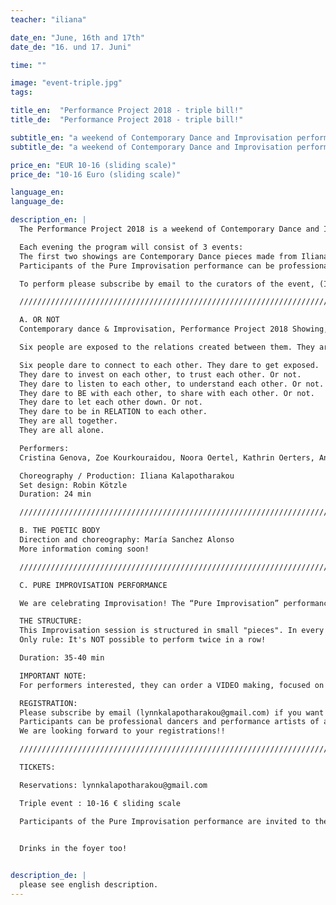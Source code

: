 ```yaml
---
teacher: "iliana"

date_en: "June, 16th and 17th"
date_de: "16. und 17. Juni"

time: ""

image: "event-triple.jpg"
tags:

title_en:  "Performance Project 2018 - triple bill!"
title_de:  "Performance Project 2018 - triple bill!"

subtitle_en: "a weekend of Contemporary Dance and Improvisation performances"
subtitle_de: "a weekend of Contemporary Dance and Improvisation performances"

price_en: "EUR 10-16 (sliding scale)"
price_de: "10-16 Euro (sliding scale)"

language_en:
language_de:

description_en: |
  The Performance Project 2018 is a weekend of Contemporary Dance and Improvisation performances in Urbanraum.  

  Each evening the program will consist of 3 events:  
  The first two showings are Contemporary Dance pieces made from Iliana Kalapotharakou (OR NOT) and María Sanchez Alonso (THE POETIC BODY) and performed by their group of workshop participants.The third event each evening is a "Pure Improvisation performance", a dance improvisation session with live music, following the given structure (read below).
  Participants of the Pure Improvisation performance can be professional dancers and performance artists of any kind. You are welcome.

  To perform please subscribe by email to the curators of the event, (Iliana: lynnkalapotharakou@gmail.com ), describing with a few words yourself artistically and indicating the date(s) during which you want to participate. We are looking forward to your registrations!!  

  /////////////////////////////////////////////////////////////////////////////////////////////////////////////  

  A. OR NOT  
  Contemporary dance & Improvisation, Performance Project 2018 Showing, by Iliana Kalapotharakou  

  Six people are exposed to the relations created between them. They are affected from each other, they make choices for themselves, they affect each other. They are alone and they are together. They come together and they separate. They collaborate, they celebrate, they disagree, they work things out. Or not. They are all together. They are all alone.  

  Six people dare to connect to each other. They dare to get exposed.
  They dare to invest on each other, to trust each other. Or not.  
  They dare to listen to each other, to understand each other. Or not.  
  They dare to BE with each other, to share with each other. Or not.  
  They dare to let each other down. Or not.  
  They dare to be in RELATION to each other.  
  They are all together.  
  They are all alone.  

  Performers:  
  Cristina Genova, Zoe Kourkouraidou, Noora Oertel, Kathrin Oerters, Anastasia Simaioforidi, Melody Stowe.  

  Choreography / Production: Iliana Kalapotharakou  
  Set design: Robin Kötzle  
  Duration: 24 min  

  ///////////////////////////////////////////////////////////////////////////////////////////////////  

  B. THE POETIC BODY
  Direction and choreography: María Sanchez Alonso  
  More information coming soon!  

  ///////////////////////////////////////////////////////////////////////////////////////////////////  

  C. PURE IMPROVISATION PERFORMANCE  

  We are celebrating Improvisation! The “Pure Improvisation” performance is an open improvisation space with LIVE MUSIC, offered to professional dancers and performance artists of all kinds. Embracing all possibilities and inviting interaction, we offer the circumstance for Improvisation to occur. Both musicians and performers improvise, composing in the moment, but also interacting with each other.  

  THE STRUCTURE:  
  This Improvisation session is structured in small "pieces". In every round, the duration of the piece to be improvised (between 2 and 8 minutes) AND the number of performers (between 2 and 6) is given by lottery!
  Only rule: It's NOT possible to perform twice in a row!  

  Duration: 35-40 min  

  IMPORTANT NOTE:  
  For performers interested, they can order a VIDEO making, focused on themselves, from the cinematographer of the weekend for their own professional use.  

  REGISTRATION:  
  Please subscribe by email (lynnkalapotharakou@gmail.com) if you want to take part to the Pure Improvisation performance, describing with a few words yourself artistically and indicating the date(s) during which you want to perform.
  Participants can be professional dancers and performance artists of all kinds.  
  We are looking forward to your registrations!!

  /////////////////////////////////////////////////////////////////////////////////////////////////////////////  

  TICKETS:  

  Reservations: lynnkalapotharakou@gmail.com  

  Triple event : 10-16 € sliding scale  

  Participants of the Pure Improvisation performance are invited to the triple event with a reduced ticket of 3€ for operational costs.  


  Drinks in the foyer too!  

  
description_de: |
  please see english description.
---
```




